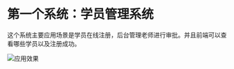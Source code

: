 # 第一个系统：学员管理系统

这个系统主要应用场景是学员在线注册，后台管理老师进行审批。并且前端可以查看哪些学员以及注册成功。

![应用效果](https://github.com/jeckun/Django_test/blob/master/student_house/student_sys/student/image/stu_index.png)

